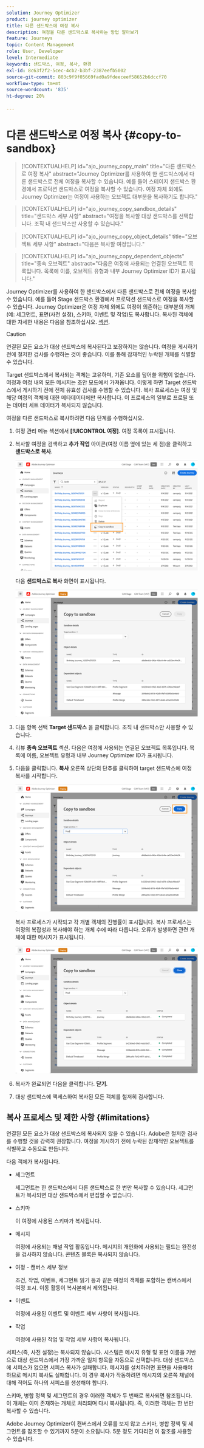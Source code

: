 ```yaml
---
solution: Journey Optimizer
product: journey optimizer
title: 다른 샌드박스에 여정 복사
description: 여정을 다른 샌드박스로 복사하는 방법 알아보기
feature: Journeys
topic: Content Management
role: User, Developer
level: Intermediate
keywords: 샌드박스, 여정, 복사, 환경
exl-id: 8c63f2f2-5cec-4cb2-b3bf-2387eefb5002
source-git-commit: 803c9f9f05669fad0a9fdeeceef58652b6dccf70
workflow-type: tm+mt
source-wordcount: '835'
ht-degree: 20%

---
```


# 다른 샌드박스로 여정 복사 {#copy-to-sandbox}

>[!CONTEXTUALHELP]
>id="ajo_journey_copy_main"
>title="다른 샌드박스로 여정 복사"
>abstract="Journey Optimizer를 사용하여 한 샌드박스에서 다른 샌드박스로 전체 여정을 복사할 수 있습니다. 예를 들어 스테이지 샌드박스 환경에서 프로덕션 샌드박스로 여정을 복사할 수 있습니다. 여정 자체 외에도 Journey Optimizer는 여정이 사용하는 오브젝트 대부분을 복사하기도 합니다."

>[!CONTEXTUALHELP]
>id="ajo_journey_copy_sandbox_details"
>title="샌드박스 세부 사항"
>abstract="여정을 복사할 대상 샌드박스를 선택합니다. 조직 내 샌드박스만 사용할 수 있습니다."

>[!CONTEXTUALHELP]
>id="ajo_journey_copy_object_details"
>title="오브젝트 세부 사항"
>abstract="다음은 복사할 여정입니다."

>[!CONTEXTUALHELP]
>id="ajo_journey_copy_dependent_objects"
>title="종속 오브젝트"
>abstract="다음은 여정에 사용되는 연결된 오브젝트 목록입니다. 목록에 이름, 오브젝트 유형과 내부 Journey Optimizer ID가 표시됩니다."

Journey Optimizer를 사용하여 한 샌드박스에서 다른 샌드박스로 전체 여정을 복사할 수 있습니다. 예를 들어 Stage 샌드박스 환경에서 프로덕션 샌드박스로 여정을 복사할 수 있습니다. Journey Optimizer은 여정 자체 외에도 여정이 의존하는 대부분의 개체(예: 세그먼트, 표면(사전 설정), 스키마, 이벤트 및 작업)도 복사합니다. 복사된 객체에 대한 자세한 내용은 다음을 참조하십시오. [섹션](#limitations).

>[!CAUTION]
>
>연결된 모든 요소가 대상 샌드박스에 복사된다고 보장하지는 않습니다. 여정을 게시하기 전에 철저한 검사를 수행하는 것이 좋습니다. 이를 통해 잠재적인 누락된 개체를 식별할 수 있습니다.

Target 샌드박스에서 복사되는 객체는 고유하며, 기존 요소를 덮어쓸 위험이 없습니다. 여정과 여정 내의 모든 메시지는 초안 모드에서 가져옵니다. 이렇게 하면 Target 샌드박스에서 게시하기 전에 전체 유효성 검사를 수행할 수 있습니다. 복사 프로세스는 여정 및 해당 여정의 객체에 대한 메타데이터에만 복사합니다. 이 프로세스의 일부로 프로필 또는 데이터 세트 데이터가 복사되지 않습니다.

여정을 다른 샌드박스로 복사하려면 다음 단계를 수행하십시오.

1. 여정 관리 메뉴 섹션에서 **[!UICONTROL 여정]**. 여정 목록이 표시됩니다.

2. 복사할 여정을 검색하고 **추가 작업** 아이콘(여정 이름 옆에 있는 세 점)을 클릭하고 **샌드박스로 복사**.

   ![](assets/copy-sandbox1.png)

   다음 **샌드박스로 복사** 화면이 표시됩니다.

   ![](assets/copy-sandbox2.png)

3. 다음 항목 선택 **Target 샌드박스** 을 클릭합니다. 조직 내 샌드박스만 사용할 수 있습니다.

4. 리뷰 **종속 오브젝트** 섹션. 다음은 여정에 사용되는 연결된 오브젝트 목록입니다. 목록에 이름, 오브젝트 유형과 내부 Journey Optimizer ID가 표시됩니다.

5. 다음을 클릭합니다. **복사** 오른쪽 상단의 단추를 클릭하여 target 샌드박스에 여정 복사를 시작합니다.

   ![](assets/copy-sandbox3.png)

   복사 프로세스가 시작되고 각 개별 객체의 진행률이 표시됩니다. 복사 프로세스는 여정의 복잡성과 복사해야 하는 개체 수에 따라 다릅니다. 오류가 발생하면 관련 개체에 대한 메시지가 표시됩니다.

   ![](assets/copy-sandbox4.png)

6. 복사가 완료되면 다음을 클릭합니다. **닫기**.

7. 대상 샌드박스에 액세스하여 복사된 모든 객체를 철저히 검사합니다.

## 복사 프로세스 및 제한 사항 {#limitations}

연결된 모든 요소가 대상 샌드박스에 복사되지 않을 수 있습니다. Adobe은 철저한 검사를 수행할 것을 강력히 권장합니다. 여정을 게시하기 전에 누락된 잠재적인 오브젝트를 식별하고 수동으로 만듭니다.

다음 객체가 복사됩니다.

* 세그먼트

   세그먼트는 한 샌드박스에서 다른 샌드박스로 한 번만 복사할 수 있습니다. 세그먼트가 복사되면 대상 샌드박스에서 편집할 수 없습니다.

* 스키마

   이 여정에 사용된 스키마가 복사됩니다.

* 메시지

   여정에 사용되는 채널 작업 활동입니다. 메시지의 개인화에 사용되는 필드는 완전성을 검사하지 않습니다. 콘텐츠 블록은 복사되지 않습니다.

* 여정 - 캔버스 세부 정보

   조건, 작업, 이벤트, 세그먼트 읽기 등과 같은 여정의 객체를 포함하는 캔버스에서 여정 표시. 이동 활동이 복사본에서 제외됩니다.

* 이벤트

   여정에 사용된 이벤트 및 이벤트 세부 사항이 복사됩니다.

* 작업

   여정에 사용된 작업 및 작업 세부 사항이 복사됩니다.

서피스(즉, 사전 설정)는 복사되지 않습니다. 시스템은 메시지 유형 및 표면 이름을 기반으로 대상 샌드박스에서 가장 가까운 일치 항목을 자동으로 선택합니다. 대상 샌드박스에 서피스가 없으면 서피스 복사가 실패합니다. 메시지를 설치하려면 표면을 사용해야 하므로 메시지 복사도 실패합니다. 이 경우 복사가 작동하려면 메시지의 오른쪽 채널에 대해 적어도 하나의 서피스를 생성해야 합니다.

스키마, 병합 정책 및 세그먼트의 경우 이러한 객체가 두 번째로 복사되면 참조됩니다. 이 개체는 이미 존재하는 개체로 처리되며 다시 복사됩니다. 즉, 이러한 객체는 한 번만 복사할 수 있습니다.

Adobe Journey Optimizer이 캔버스에서 오류를 보지 않고 스키마, 병합 정책 및 세그먼트를 참조할 수 있기까지 5분이 소요됩니다. 5분 정도 기다리면 이 참조를 사용할 수 있습니다.
